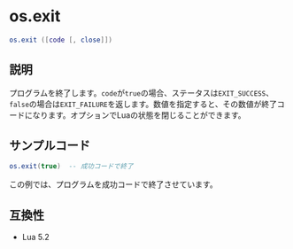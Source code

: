 # os.exit

```lua
os.exit ([code [, close]])
```

## 説明

プログラムを終了します。`code`が`true`の場合、ステータスは`EXIT_SUCCESS`、`false`の場合は`EXIT_FAILURE`を返します。数値を指定すると、その数値が終了コードになります。オプションでLuaの状態を閉じることができます。

## サンプルコード

```lua
os.exit(true)  -- 成功コードで終了
```

この例では、プログラムを成功コードで終了させています。

## 互換性

- Lua 5.2
